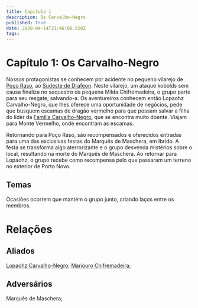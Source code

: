 ```yaml
---
title: Capitulo 1
description: Os Carvalho-Negro
published: true
date: 2020-04-14T23:46:08.920Z
tags: 
---
```


<!-- SUBTITLE: Os Carvalho Negro -->

# Capítulo 1: Os Carvalho-Negro

Nossos protagonistas se conhecem por acidente no pequeno vilarejo de [Poço Raso](http://localhost/lugares/plano-material/drafeon/sudeste-de-drafeon/poco-raso-vilarejo#poco-raso), ao [Sudeste de Drafeon](http://localhost/lugares/plano-material/drafeon/sudeste-de-drafeon#sudeste-de-drafeon). Neste vilarejo, um ataque kobolds sem causa finaliza no sequestro da pequena Milda Chifremadeira, o grupo parte para seu resgate, salvando-a.   Os aventureiros conhecem então Lopaohz Carvalho-Negro, que lhes oferece uma oportunidade de negócios, pede que busquem escamas de dragão vermelho para que possam salvar a filha do líder da [Família Carvalho-Negro](http://localhost/faccoes/faccoes-familiares/familia-carvalho-negro#familia-carvalho-negro), que se encontra muito doente. Viajam para Monte Vermelho, onde encontram as escamas. 

Retornando para Poço Raso, são recompensados e oferecidos entradas para uma das exclusivas festas do Marquês de Maschera, em Ibrido. A festa se transforma algo aterrorizante e o grupo desvenda mistérios sobre o local, resultando na morte do Marquês de Maschera. Ao retornar para Lopaohz, o grupo recebe como recompensa pelo que passaram um terreno no exterior de Porto Novo.

## Temas
Ocasiões ocorrem que mantém o grupo junto, criando laços entre os membros.

# Relações

## Aliados
[Lopaohz Carvalho-Negro](http://localhost/individuos/lopaohz-carvalho-negro#lopaohz-carvalho-negro); [Mariouro Chifremadeira](http://localhost/individuos/mariouro-chifremadeira#mariouro-chifremadeira);

## Adversários
Marquês de Maschera;